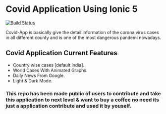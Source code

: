 # Covid Application Using Ionic 5

[![Build Status](https://travis-ci.org/joemccann/dillinger.svg?branch=master)](https://travis-ci.org/joemccann/dillinger)

Covid-App is basically give the detail information of the corona virus cases in all different county and is one of the most dangerous pandemi nowadays.

## Covid Application Current Features

  - Country wise cases [default india].
  - World Cases With Animated Graphs.
  - Daily News From Google.
  - Light & Dark Mode.
  
### This repo has been made public of users to contribute and take this application to next level & want to buy a coffee no need its just a application contribute and used it by youself.
